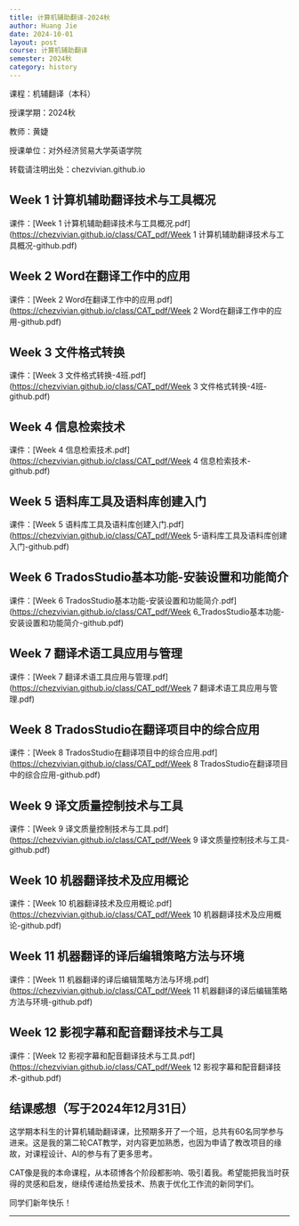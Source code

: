 ```yaml
---
title: 计算机辅助翻译-2024秋
author: Huang Jie
date: 2024-10-01
layout: post
course: 计算机辅助翻译
semester: 2024秋
category: history
---
```


课程：机辅翻译（本科）

授课学期：2024秋

教师：黄婕

授课单位：对外经济贸易大学英语学院

转载请注明出处：chezvivian.github.io


## Week 1 计算机辅助翻译技术与工具概况

课件：[Week 1 计算机辅助翻译技术与工具概况.pdf](https://chezvivian.github.io/class/CAT_pdf/Week 1 计算机辅助翻译技术与工具概况-github.pdf)

## Week 2 Word在翻译工作中的应用

课件：[Week 2 Word在翻译工作中的应用.pdf](https://chezvivian.github.io/class/CAT_pdf/Week 2 Word在翻译工作中的应用-github.pdf)

## Week 3 文件格式转换

课件：[Week 3 文件格式转换-4班.pdf](https://chezvivian.github.io/class/CAT_pdf/Week 3 文件格式转换-4班-github.pdf)

## Week 4 信息检索技术

课件：[Week 4 信息检索技术.pdf](https://chezvivian.github.io/class/CAT_pdf/Week 4 信息检索技术-github.pdf)

## Week 5 语料库工具及语料库创建入门

课件：[Week 5 语料库工具及语料库创建入门.pdf](https://chezvivian.github.io/class/CAT_pdf/Week 5-语料库工具及语料库创建入门-github.pdf)

## Week 6 TradosStudio基本功能-安装设置和功能简介

课件：[Week 6 TradosStudio基本功能-安装设置和功能简介.pdf](https://chezvivian.github.io/class/CAT_pdf/Week 6_TradosStudio基本功能-安装设置和功能简介-github.pdf)

## Week 7 翻译术语工具应用与管理

课件：[Week 7 翻译术语工具应用与管理.pdf](https://chezvivian.github.io/class/CAT_pdf/Week 7 翻译术语工具应用与管理.pdf)

## Week 8 TradosStudio在翻译项目中的综合应用

课件：[Week 8 TradosStudio在翻译项目中的综合应用.pdf](https://chezvivian.github.io/class/CAT_pdf/Week 8 TradosStudio在翻译项目中的综合应用-github.pdf)

## Week 9 译文质量控制技术与工具

课件：[Week 9 译文质量控制技术与工具.pdf](https://chezvivian.github.io/class/CAT_pdf/Week 9 译文质量控制技术与工具-github.pdf)

## Week 10 机器翻译技术及应用概论

课件：[Week 10 机器翻译技术及应用概论.pdf](https://chezvivian.github.io/class/CAT_pdf/Week 10 机器翻译技术及应用概论-github.pdf)

## Week 11  机器翻译的译后编辑策略方法与环境

课件：[Week 11 机器翻译的译后编辑策略方法与环境.pdf](https://chezvivian.github.io/class/CAT_pdf/Week 11 机器翻译的译后编辑策略方法与环境-github.pdf)

## Week 12  影视字幕和配音翻译技术与工具

课件：[Week 12 影视字幕和配音翻译技术与工具.pdf](https://chezvivian.github.io/class/CAT_pdf/Week 12 影视字幕和配音翻译技术-github.pdf)


## 结课感想（写于2024年12月31日）

这学期本科生的计算机辅助翻译课，比预期多开了一个班，总共有60名同学参与进来。这是我的第二轮CAT教学，对内容更加熟悉，也因为申请了教改项目的缘故，对课程设计、AI的参与有了更多思考。

CAT像是我的本命课程，从本硕博各个阶段都影响、吸引着我。希望能把我当时获得的灵感和启发，继续传递给热爱技术、热衷于优化工作流的新同学们。

同学们新年快乐！

---
